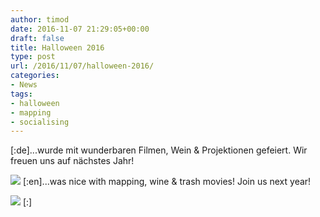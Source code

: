 ```yaml
---
author: timod
date: 2016-11-07 21:29:05+00:00
draft: false
title: Halloween 2016
type: post
url: /2016/11/07/halloween-2016/
categories:
- News
tags:
- halloween
- mapping
- socialising
---
```


[:de]...wurde mit wunderbaren Filmen, Wein & Projektionen gefeiert. Wir freuen uns auf nächstes Jahr!

![](https://media.giphy.com/media/3oriNPLmAWtI05ME8w/source.gif)
[:en]...was nice with mapping, wine & trash movies! Join us next year!

![](https://media.giphy.com/media/3oriNPLmAWtI05ME8w/source.gif)
[:]
